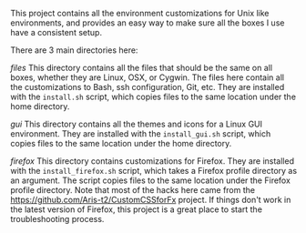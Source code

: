 This project contains all the environment customizations for Unix like 
environments, and provides an easy way to make sure all the boxes I use have a
consistent setup.

There are 3 main directories here:

*files*
This directory contains all the files that should be the same on all boxes,
whether they are Linux, OSX, or Cygwin.  The files here contain all the 
customizations to Bash, ssh configuration, Git, etc.  They are installed with
the `install.sh` script, which copies files to the same location under the home
directory.

*gui*
This directory contains all the themes and icons for a Linux GUI environment.
They are installed with the `install_gui.sh` script, which copies files to the
same location under the home directory.

*firefox*
This directory contains customizations for Firefox.  They are installed with 
the `install_firefox.sh` script, which takes a Firefox profile directory as
an argument. The script copies files to the same location under the Firefox
profile directory.  Note that most of the hacks here came from the 
https://github.com/Aris-t2/CustomCSSforFx project.  If things don't work in the
latest version of Firefox, this project is a great place to start the
troubleshooting process.
